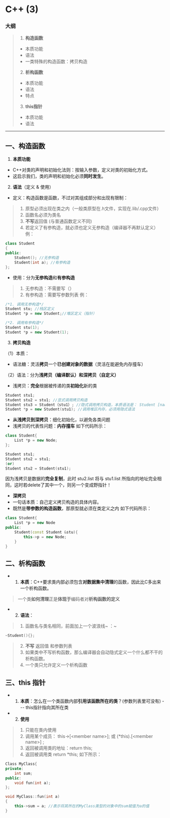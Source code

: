 # C++ (3)

### 大纲
> 1. **构造函数**
> - 本质功能
> - 语法
> - 一类特殊的构造函数：拷贝构造
> 2. **析构函数**
> - 本质功能
> - 语法
> - 特点
> 3. **this指针**
> - 本质功能
> - 语法
---


## 一、构造函数
1. **本质功能**
- C++对类的声明和初始化法则：按输入参数，定义对类的初始化方式。
- 这启示我们，类的声明和初始化必须**同时发生**。

2. **语法**（定义 & 使用）
- 定义：构造函数是函数，不过对其组成部分和出现有限制：
> 1. 原型必须出现在类之内（一般类原型在.h文件，实现在.lib/.cpp文件）
> 2. 函数名必须为类名
> 3. **不写**返回值 (与普通函数定义不同)
> 4. 若定义了有参构造，就必须也定义无参构造（编译器不再默认定义） 
  例：
```c++
class Student
{
public:
    Student(); //无参构造
    Student(int a); //有参构造
};
```

- 使用：分为**无参构造**和**有参构造**
> 1. 无参构造：不需要写（）
> 2. 有参构造：需要写参数列表
  例：
```c++
/*1. 调用无参构造*/
Student stu; //栈区定义
Student *p = new Student;//堆区定义（指针）

/*2. 调用有参构造*/
Student stu(1);
Student *p = new Student(1);
```
3. **拷贝构造**

  （1）本质：
- 语法糖：灵活**拷贝**一个**已创建对象的数据**（灵活在能避免内存撞车）
  

 （2）语法：分为**浅拷贝（编译默认）**和**深拷贝（自定义）**
- 浅拷贝：**完全**根据被传递的类**初始化**新的类
```c++
Student stu1;
Student stu2 = stu1; //显式调用拷贝构造
Student stu3 = Student（stu1）; //隐式调用拷贝构造，本质语法是： Student [name] = Student (const Student &a);
Student *p = new Student(stu1); //调用堆区内存，必须用隐式语法
```

- **从浅拷贝到深拷贝**：细化初始化，以避免各类问题
- 浅拷贝的代表性问题：**内存撞车**
如下代码所示：
```c++
class Student{
    List *p = new Node;
};

Student stu1;
Student stu2 = stu1;
(or)
Student stu2 = Student(stu1);
```
因为浅拷贝是数据的**完全复制**，此时 stu2.list 将与 stu1.list 所指向的地址完全相同，这时若delete了其中一个，则另一个变成野指针！

- **深拷贝**
- 一句话本质：自己定义拷贝构造的具体内容。
- 既然是**带参数的构造函数**，那原型就必须在类定义之内
如下代码所示：
```c++
class Student{
    List *p = new Node
public:
    Student(const Student &stu){
        this->p = new Node;
    }
}
```

## 二、析构函数
- 1. **本质**：C++要求类内部必须包含**对数据集中清理**的函数，因此比C多出来一个析构函数。
> 一个类**如何清理**正是**体现于**编码者对**析构函数的定义**

- 2. **语法**：
> 1. 函数名与类名相同，前面加上一个波浪线~ ：~
```C++
~Student(){};
```
> 2. **不写** 返回值 和参数列表
> 3. 如果类中不写析构函数，那么编译器会自动隐式定义一个什么都不干的析构函数。
> 4. 一个类只允许定义一个析构函数

## 三、this 指针

- 1. **本质**：怎么在一个类函数内部**引用该函数所在的类**？(参数列表里可没有)  --- this指针指向其所在类
- 2. **使用**
> 1. 只能在类内使用
> 2. 调用某个成员： this->[\<member name>]; 或 (\*this).[\<member name>] ;
> 3. 返回被调用类的地址：return this;
> 4. 返回被调用类 return \*this;
如下所示：
```c++
Class MyClass{
private:
  	int sum;
public:
    void fun(int a);
};

void MyClass::fun(int a)
{
    this->sum = a; //表示将其所在的MyClass类型的对象中的sum赋值为a的值
}
```

